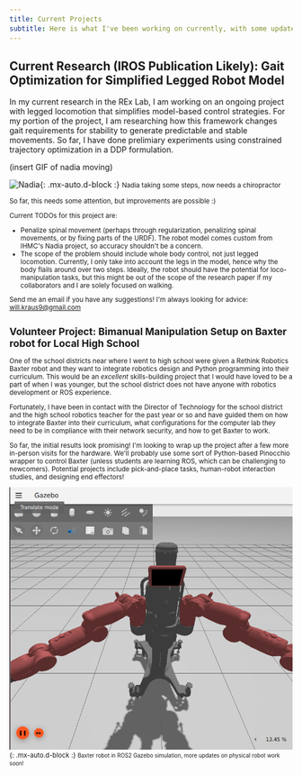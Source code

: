 ```yaml
---
title: Current Projects
subtitle: Here is what I've been working on currently, with some updates from time to time. 
---
```


## Current Research (IROS Publication Likely): Gait Optimization for Simplified Legged Robot Model

In my current research in the REx Lab, I am working on an ongoing project with legged locomotion that simplifies model-based control strategies. For my portion of the project, I am researching how this framework changes gait requirements for stability to generate predictable and stable movements. So far, I have done prelimiary experiments using constrained trajectory optimization in a DDP formulation. 

(insert GIF of nadia moving)


![Nadia](/nadia_step_fail.gif){: .mx-auto.d-block :}
<small>Nadia taking some steps, now needs a chiropractor


So far, this needs some attention, but improvements are possible :)

Current TODOs for this project are: 
* Penalize spinal movement (perhaps through regularization, penalizing spinal movements, or by fixing parts of the URDF). The robot model comes custom from IHMC's Nadia project, so accuracy shouldn't be a concern. 
* The scope of the problem should include whole body control, not just legged locomotion. Currently, I only take into account the legs in the model, hence why the body flails around over two steps. Ideally, the robot should have the potential for loco-manipulation tasks, but this might be out of the scope of the research paper if my collaborators and I are solely focused on walking. 

Send me an email if you have any suggestions! I'm always looking for advice: will.kraus9@gmail.com

## Volunteer Project: Bimanual Manipulation Setup on Baxter robot for Local High School

One of the school districts near where I went to high school were given a Rethink Robotics Baxter robot and they want to integrate robotics design and Python programming into their curriculum. This would be an *excellent* skills-building project that I would have loved to be a part of when I was younger, but the school district does not have anyone with robotics development or ROS experience. 

Fortunately, I have been in contact with the Director of Technology for the school district and the high school robotics teacher for the past year or so and have guided them on how to integrate Baxter into their curriculum, what configurations for the computer lab they need to be in compliance with their network security, and how to get Baxter to work. 

So far, the initial results look promising! I'm looking to wrap up the project after a few more in-person visits for the hardware. We'll probably use some sort of Python-based Pinocchio wrapper to control Baxter (unless students are learning ROS, which can be challenging to newcomers). Potential projects include pick-and-place tasks, human-robot interaction studies, and designing end effectors!

![Baxter](/assets/baxter_sim.png){: .mx-auto.d-block :}
<small>Baxter robot in ROS2 Gazebo simulation, more updates on physical robot work soon!


